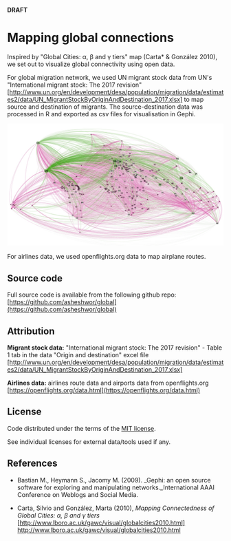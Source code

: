 **DRAFT**

# Mapping global connections

Inspired by "Global Cities: α, β and γ tiers" map (Carta* & González 2010), we set out to visualize global connectivity using open data.

For global migration network, we used UN migrant stock data from UN's "International migrant stock: The 2017 revision"[http://www.un.org/en/development/desa/population/migration/data/estimates2/data/UN_MigrantStockByOriginAndDestination_2017.xlsx] to map source and destination of migrants. The source-destination data was processed in R and exported as csv files for visualisation in Gephi.

![Migration network visualisation using migrants stock data](plots/net02.jpg)

For airlines data, we used openflights.org data to map airplane routes.

## Source code

Full source code is available from the following github repo: [https://github.com/asheshwor/global](https://github.com/asheshwor/global)

## Attribution

 **Migrant stock data:** "International migrant stock: The 2017 revision" - Table 1 tab in the data "Origin and destination" excel file [http://www.un.org/en/development/desa/population/migration/data/estimates2/data/UN_MigrantStockByOriginAndDestination_2017.xlsx]

 **Airlines data:** airlines route data and airports data from openflights.org [https://openflights.org/data.html](https://openflights.org/data.html)

## License

Code distributed under the terms of the [MIT license](https://github.com/asheshwor/global/blob/master/LICENSE).

See individual licenses for external data/tools used if any.

## References

* Bastian M., Heymann S., Jacomy M. (2009). _Gephi: an open source software for exploring and manipulating networks._International AAAI Conference on Weblogs and Social Media.

* Carta, Silvio and González, Marta (2010), _Mapping Connectedness of Global Cities: α, β and γ tiers_ [http://www.lboro.ac.uk/gawc/visual/globalcities2010.html] http://www.lboro.ac.uk/gawc/visual/globalcities2010.html
